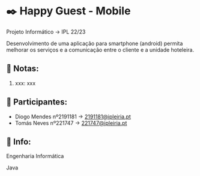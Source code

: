 # ✒️ Happy Guest - Mobile
Projeto Informático -> IPL 22/23

Desenvolvimento de uma aplicação para smartphone (android) permita 
melhorar os serviços e a comunicação entre o cliente e a unidade hoteleira.

## 📖 Notas:
1. xxx: xxx

## 🧑 Participantes:
* Diogo Mendes nº2191181 -> 2191181@ipleiria.pt
* Tomás Neves nº221747 -> 221747@ipleiria.pt

## 🔧 Info:
Engenharia Informática

Java

